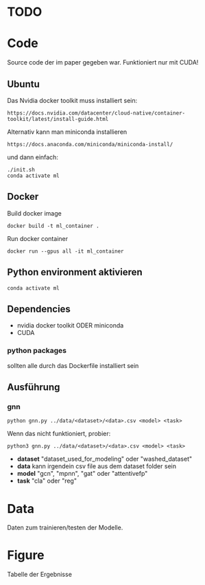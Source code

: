 # TODO


# Code

Source code der im paper gegeben war. Funktioniert nur mit CUDA! 

## Ubuntu

Das Nvidia docker toolkit muss installiert sein: 

    https://docs.nvidia.com/datacenter/cloud-native/container-toolkit/latest/install-guide.html

Alternativ kann man miniconda installieren

    https://docs.anaconda.com/miniconda/miniconda-install/

und dann einfach:

    ./init.sh
    conda activate ml

## Docker

Build docker image

    docker build -t ml_container .

Run docker container

    docker run --gpus all -it ml_container


## Python environment aktivieren

    conda activate ml


## Dependencies

- nvidia docker toolkit ODER miniconda
- CUDA

### python packages
sollten alle durch das Dockerfile installiert sein

## Ausführung

### gnn

    python gnn.py ../data/<dataset>/<data>.csv <model> <task>

Wenn das nicht funktioniert, probier:

    python3 gnn.py ../data/<dataset>/<data>.csv <model> <task>

- **dataset** "dataset_used_for_modeling" oder "washed_dataset"
- **data** kann irgendein csv file aus dem dataset folder sein
- **model** "gcn", "mpnn", "gat" oder "attentivefp"
- **task** "cla" oder "reg"

# Data

Daten zum trainieren/testen der Modelle.

# Figure

Tabelle der Ergebnisse
